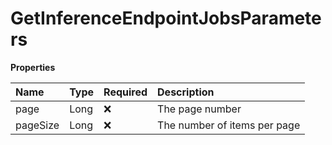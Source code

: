 # GetInferenceEndpointJobsParameters

**Properties**

| Name     | Type | Required | Description                  |
| :------- | :--- | :------- | :--------------------------- |
| page     | Long | ❌       | The page number              |
| pageSize | Long | ❌       | The number of items per page |
